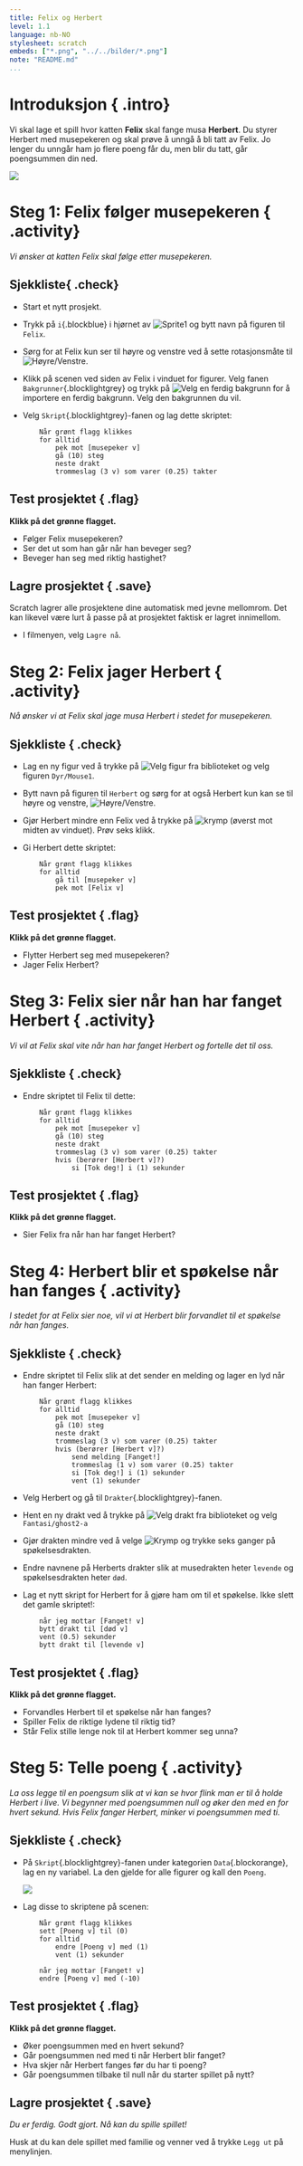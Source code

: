 ```yaml
---
title: Felix og Herbert
level: 1.1
language: nb-NO
stylesheet: scratch
embeds: ["*.png", "../../bilder/*.png"]
note: "README.md"
...
```


# Introduksjon { .intro}

Vi skal lage et spill hvor katten __Felix__ skal fange musa __Herbert__. Du styrer Herbert med musepekeren og skal prøve å unngå å bli tatt av Felix. Jo lenger du unngår ham jo flere poeng får du, men blir du tatt, går poengsummen din ned.

![](skjermbilde.png)

# Steg 1: Felix følger musepekeren { .activity}

*Vi ønsker at katten Felix skal følge etter musepekeren.*

## Sjekkliste{ .check}

+ Start et nytt prosjekt.
+ Trykk på `i`{.blockblue} i hjørnet av ![Sprite1](sprite1.png) og bytt navn på figuren til `Felix`.
+ Sørg for at Felix kun ser til høyre og venstre ved å sette rotasjonsmåte til ![Høyre/Venstre](rotasjonsmate-hv.png).
+ Klikk på scenen ved siden av Felix i vinduet for figurer. Velg fanen `Bakgrunner`{.blocklightgrey} og trykk på ![Velg en ferdig bakgrunn](velg-bakgrunn.png) for å importere en ferdig bakgrunn. Velg den bakgrunnen du vil.
+ Velg `Skript`{.blocklightgrey}-fanen og lag dette skriptet:

    ```blocks
        Når grønt flagg klikkes
        for alltid
            pek mot [musepeker v]
            gå (10) steg
            neste drakt
            trommeslag (3 v) som varer (0.25) takter
    ```

## Test prosjektet { .flag}

__Klikk på det grønne flagget.__

+ Følger Felix musepekeren?
+ Ser det ut som han går når han beveger seg?
+ Beveger han seg med riktig hastighet?

## Lagre prosjektet { .save}

Scratch lagrer alle prosjektene dine automatisk med jevne mellomrom. Det kan likevel være lurt å passe på at prosjektet faktisk er lagret innimellom.

+ I filmenyen, velg `Lagre nå`.

# Steg 2: Felix jager Herbert { .activity}

*Nå ønsker vi at Felix skal jage musa Herbert i stedet for musepekeren.*

## Sjekkliste { .check}

+ Lag en ny figur ved å trykke på ![Velg figur fra biblioteket](hent-fra-bibliotek.png) og velg figuren `Dyr/Mouse1`.
+ Bytt navn på figuren til `Herbert` og sørg for at også Herbert kun kan se til høyre og venstre, ![Høyre/Venstre](rotasjonsmate-hv.png).
+ Gjør Herbert mindre enn Felix ved å trykke på ![krymp](krymp.png) (øverst mot midten av vinduet). Prøv seks klikk.
+ Gi Herbert dette skriptet:

    ```blocks
        Når grønt flagg klikkes
        for alltid
            gå til [musepeker v]
            pek mot [Felix v]
    ```

## Test prosjektet { .flag}

__Klikk på det grønne flagget.__

+ Flytter Herbert seg med musepekeren?
+ Jager Felix Herbert?

# Steg 3: Felix sier når han har fanget Herbert { .activity}

*Vi vil at Felix skal vite når han har fanget Herbert og fortelle det til oss.*

## Sjekkliste { .check}

+ Endre skriptet til Felix til dette:

    ```blocks
        Når grønt flagg klikkes
        for alltid
            pek mot [musepeker v]
            gå (10) steg
            neste drakt
            trommeslag (3 v) som varer (0.25) takter
            hvis (berører [Herbert v]?)
                si [Tok deg!] i (1) sekunder
    ```

## Test prosjektet { .flag}

__Klikk på det grønne flagget.__

+ Sier Felix fra når han har fanget Herbert?

# Steg 4: Herbert blir et spøkelse når han fanges { .activity}

*I stedet for at Felix sier noe, vil vi at Herbert blir forvandlet til et spøkelse når han fanges.*

## Sjekkliste { .check}

+ Endre skriptet til Felix slik at det sender en melding og lager en lyd når han fanger Herbert:

    ```blocks
        Når grønt flagg klikkes
        for alltid
            pek mot [musepeker v]
            gå (10) steg
            neste drakt
            trommeslag (3 v) som varer (0.25) takter
            hvis (berører [Herbert v]?)
                send melding [Fanget!]
                trommeslag (1 v) som varer (0.25) takter
                si [Tok deg!] i (1) sekunder
                vent (1) sekunder
    ```
  
+ Velg Herbert og gå til `Drakter`{.blocklightgrey}-fanen.
+ Hent en ny drakt ved å trykke på ![Velg drakt fra biblioteket](hent-fra-bibliotek.png) og velg `Fantasi/ghost2-a`
+ Gjør drakten mindre ved å velge ![Krymp](krymp.png) og trykke seks ganger på spøkelsesdrakten.
+ Endre navnene på Herberts drakter slik at musedrakten heter `levende` og spøkelsesdrakten heter `død`.
+ Lag et nytt skript for Herbert for å gjøre ham om til et spøkelse. Ikke slett det gamle skriptet!:

    ```blocks
        når jeg mottar [Fanget! v]
        bytt drakt til [død v]
        vent (0.5) sekunder
        bytt drakt til [levende v]
    ```

## Test prosjektet { .flag}

__Klikk på det grønne flagget.__

+ Forvandles Herbert til et spøkelse når han fanges?
+ Spiller Felix de riktige lydene til riktig tid?
+ Står Felix stille lenge nok til at Herbert kommer seg unna?

# Steg 5: Telle poeng { .activity}

*La oss legge til en poengsum slik at vi kan se hvor flink man er til å holde Herbert i live. Vi begynner med poengsummen null og øker den med en for hvert sekund. Hvis Felix fanger Herbert, minker vi poengsummen med ti.*

## Sjekkliste { .check}

+ På `Skript`{.blocklightgrey}-fanen under kategorien `Data`{.blockorange}, lag en ny variabel. La den gjelde for alle figurer og kall den `Poeng`.

    ![](ny-variabel-poeng.png)

+ Lag disse to skriptene på scenen:

    ```blocks
        Når grønt flagg klikkes
        sett [Poeng v] til (0)
        for alltid
            endre [Poeng v] med (1)
            vent (1) sekunder

        når jeg mottar [Fanget! v]
        endre [Poeng v] med (-10)
    ```

## Test prosjektet { .flag}

__Klikk på det grønne flagget.__

+ Øker poengsummen med en hvert sekund?
+ Går poengsummen ned med ti når Herbert blir fanget?
+ Hva skjer når Herbert fanges før du har ti poeng?
+ Går poengsummen tilbake til null når du starter spillet på nytt?

## Lagre prosjektet { .save}

*Du er ferdig. Godt gjort. Nå kan du spille spillet!*

Husk at du kan dele spillet med familie og venner ved å trykke `Legg ut` på menylinjen.

